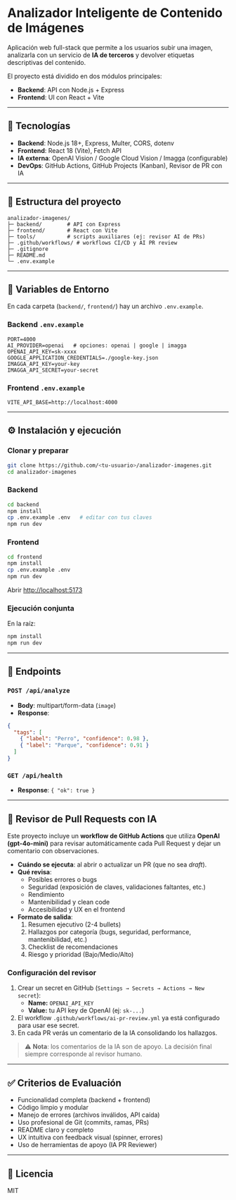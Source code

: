 # Analizador Inteligente de Contenido de Imágenes

Aplicación web full-stack que permite a los usuarios subir una imagen, analizarla con un servicio de **IA de terceros** y devolver etiquetas descriptivas del contenido.  

El proyecto está dividido en dos módulos principales:
- **Backend**: API con Node.js + Express
- **Frontend**: UI con React + Vite

---

## 🚀 Tecnologías

- **Backend**: Node.js 18+, Express, Multer, CORS, dotenv  
- **Frontend**: React 18 (Vite), Fetch API  
- **IA externa**: OpenAI Vision / Google Cloud Vision / Imagga (configurable)  
- **DevOps**: GitHub Actions, GitHub Projects (Kanban), Revisor de PR con IA  

---

## 📂 Estructura del proyecto

```
analizador-imagenes/
├─ backend/        # API con Express
├─ frontend/       # React con Vite
├─ tools/          # scripts auxiliares (ej: revisor AI de PRs)
├─ .github/workflows/ # workflows CI/CD y AI PR review
├─ .gitignore
├─ README.md
└─ .env.example
```

---

## 🔑 Variables de Entorno

En cada carpeta (`backend/`, `frontend/`) hay un archivo `.env.example`.

### Backend `.env.example`
```env
PORT=4000
AI_PROVIDER=openai   # opciones: openai | google | imagga
OPENAI_API_KEY=sk-xxxx
GOOGLE_APPLICATION_CREDENTIALS=./google-key.json
IMAGGA_API_KEY=your-key
IMAGGA_API_SECRET=your-secret
```

### Frontend `.env.example`
```env
VITE_API_BASE=http://localhost:4000
```

---

## ⚙️ Instalación y ejecución

### Clonar y preparar
```bash
git clone https://github.com/<tu-usuario>/analizador-imagenes.git
cd analizador-imagenes
```

### Backend
```bash
cd backend
npm install
cp .env.example .env   # editar con tus claves
npm run dev
```

### Frontend
```bash
cd frontend
npm install
cp .env.example .env
npm run dev
```

Abrir [http://localhost:5173](http://localhost:5173)

### Ejecución conjunta
En la raíz:
```bash
npm install
npm run dev
```

---

## 📡 Endpoints

### `POST /api/analyze`
- **Body**: multipart/form-data (`image`)  
- **Response**:
```json
{
  "tags": [
    { "label": "Perro", "confidence": 0.98 },
    { "label": "Parque", "confidence": 0.91 }
  ]
}
```

### `GET /api/health`
- **Response**: `{ "ok": true }`

---

## 🤖 Revisor de Pull Requests con IA

Este proyecto incluye un **workflow de GitHub Actions** que utiliza **OpenAI (gpt-4o-mini)** para revisar automáticamente cada Pull Request y dejar un comentario con observaciones.  

- **Cuándo se ejecuta**: al abrir o actualizar un PR (que no sea *draft*).  
- **Qué revisa**:
  - Posibles errores o bugs
  - Seguridad (exposición de claves, validaciones faltantes, etc.)
  - Rendimiento
  - Mantenibilidad y clean code
  - Accesibilidad y UX en el frontend
- **Formato de salida**:
  1. Resumen ejecutivo (2-4 bullets)
  2. Hallazgos por categoría (bugs, seguridad, performance, mantenibilidad, etc.)
  3. Checklist de recomendaciones
  4. Riesgo y prioridad (Bajo/Medio/Alto)

### Configuración del revisor
1. Crear un secret en GitHub (`Settings → Secrets → Actions → New secret`):
   - **Name:** `OPENAI_API_KEY`
   - **Value:** tu API key de OpenAI (ej: `sk-...`)
2. El workflow `.github/workflows/ai-pr-review.yml` ya está configurado para usar ese secret.  
3. En cada PR verás un comentario de la IA consolidando los hallazgos.

> ⚠️ **Nota**: los comentarios de la IA son de apoyo. La decisión final siempre corresponde al revisor humano.

---

## ✅ Criterios de Evaluación

- Funcionalidad completa (backend + frontend)  
- Código limpio y modular  
- Manejo de errores (archivos inválidos, API caída)  
- Uso profesional de Git (commits, ramas, PRs)  
- README claro y completo  
- UX intuitiva con feedback visual (spinner, errores)  
- Uso de herramientas de apoyo (IA PR Reviewer)

---

## 📄 Licencia
MIT
